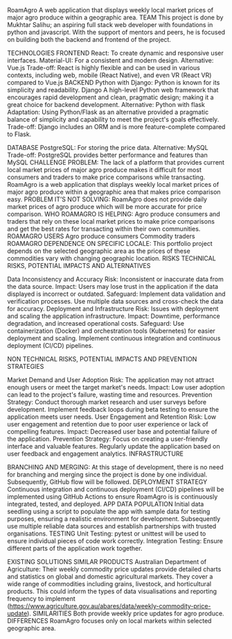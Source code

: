RoamAgro
A web application that displays weekly local market prices of major agro produce within  a geographic area.
TEAM
This project is done by Mukhtar Salihu; an aspiring full stack web developer with foundations in python and javascript. With the support of mentors and peers, he is focused on building both the backend and frontend of the project.

TECHNOLOGIES
FRONTEND 
React: To create dynamic and responsive user interfaces.
Material-UI: For a consistent and modern design.
Alternative: Vue.js
Trade-off: React is highly flexible and can be used in various contexts, including web, mobile (React Native), and even VR (React VR) compared to Vue.js
BACKEND
Python with Django: Python is known for its simplicity and readability. Django A high-level Python web framework that encourages rapid development and clean, pragmatic design; making it a  great choice for backend development.
Alternative: Python with flask
Adaptation: Using Python/Flask as an alternative provided a pragmatic balance of simplicity and capability to meet the project's goals effectively.
Trade-off: Django includes an ORM and is more feature-complete compared to Flask.

DATABASE
PostgreSQL: For storing the price data.
Alternative: MySQL
Trade-off: PostgreSQL provides better performance and features than MySQL
CHALLENGE
PROBLEM: The lack of a platform that provides current local market prices of major agro produce makes it difficult for most consumers and traders to make price comparisons while transacting. RoamAgro is a web application that displays weekly local market prices of major agro produce within  a geographic area that makes price comparison easy. 
PROBLEM IT’S NOT SOLVING: RoamAgro does not provide daily market prices of agro produce which will be more accurate for price comparison.
WHO ROAMAGRO IS HELPING: Agro produce consumers and traders that rely on these local market prices to make price comparisons and get the best rates for transacting within their own communities.
ROAMAGRO USERS
Agro produce consumers
Commodity traders
ROAMAGRO DEPENDENCE ON SPECIFIC LOCALE: This portfolio project depends on the selected geographic area as the prices of these commodities vary with changing geographic location.
RISKS
TECHNICAL RISKS, POTENTIAL IMPACTS AND ALTERNATIVES

Data Inconsistency and Accuracy
Risk: Inconsistent or inaccurate data from the data source.
Impact: Users may lose trust in the application if the data displayed is incorrect or outdated.
Safeguard: Implement data validation and verification processes. Use multiple data sources and cross-check the data for accuracy.
Deployment and Infrastructure
Risk: Issues with deployment and scaling the application infrastructure.
Impact: Downtime, performance degradation, and increased operational costs.
Safeguard: Use containerization (Docker) and orchestration tools (Kubernetes) for easier deployment and scaling. Implement continuous integration and continuous deployment (CI/CD) pipelines.

NON TECHNICAL RISKS, POTENTIAL IMPACTS AND PREVENTION STRATEGIES

Market Demand and User Adoption
Risk: The application may not attract enough users or meet the target market's needs.
Impact: Low user adoption can lead to the project's failure, wasting time and resources.
Prevention Strategy: Conduct thorough market research and user surveys before development. Implement feedback loops during beta testing to ensure the application meets user needs.
User Engagement and Retention
Risk: Low user engagement and retention due to poor user experience or lack of compelling features.
Impact: Decreased user base and potential failure of the application.
Prevention Strategy: Focus on creating a user-friendly interface and valuable features. Regularly update the application based on user feedback and engagement analytics.
INFRASTRUCTURE

BRANCHING AND MERGING: At this stage of development, there is no need for branching and merging since the project is done by one individual. Subsequently, GitHub flow will be followed.
DEPLOYMENT STRATEGY
Continuous integration and continuous deployment (CI/CD) pipelines will be implemented using GitHub Actions to ensure RoamAgro is is continuously integrated, tested, and deployed.
APP DATA POPULATION
Initial data seedling using a script to populate the app with sample data for testing purposes, ensuring a realistic environment for development. Subsequently use multiple reliable data sources and establish partnerships with trusted organisations.
TESTING
Unit Testing: pytest or unittest will be used to ensure individual pieces of code work correctly.
Integration Testing: Ensure different parts of the application work together.

EXISTING SOLUTIONS
SIMILAR PRODUCTS
Australian Department of Agriculture: Their weekly commodity price updates provide detailed charts and statistics on global and domestic agricultural markets. They cover a wide range of commodities including grains, livestock, and horticultural products. This could inform the types of data visualisations and reporting frequency to implement​ (https://www.agriculture.gov.au/abares/data/weekly-commodity-price-update).
SIMILARITIES
Both provide weekly price updates for agro produce.
DIFFERENCES
RoamAgro focuses only on local markets within selected geographic area.
